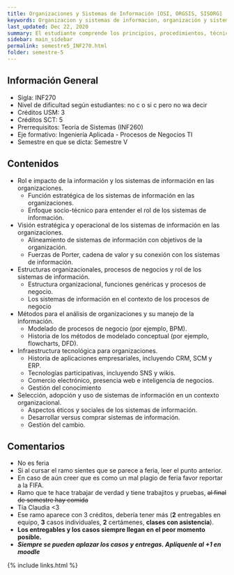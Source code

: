 ```yaml
---
title: Organizaciones y Sistemas de Información [OSI, ORGSIS, SISORG]
keywords: Organizacion y sistemas de informacion, organización y sistemas de información
last_updated: Dec 22, 2020
summary: El estudiante comprende los principios, procedimientos, técnicas y herramientas de la informática, aplicándolos a la gestión contextualizada de las organizaciones. El estudiante evalúa de forma crítica las diversas alternativas de sistemas de información, considerando su alineación al contexto y los objetivos estratégicos de una organización.
sidebar: main_sidebar
permalink: semestre5_INF270.html
folder: semestre-5
---
```


## Información General
* Sigla: INF270
* Nivel de dificultad según estudiantes: no c o si c pero no wa decir
* Créditos USM: 3
* Créditos SCT: 5
* Prerrequisitos: Teoría de Sistemas (INF260)
* Eje formativo: Ingeniería Aplicada - Procesos de Negocios TI
* Semestre en que se dicta: Semestre V


## Contenidos
* Rol e impacto de la información y los sistemas de información en las organizaciones.
    * Función estratégica de los sistemas de información en las organizaciones.
    * Enfoque socio-técnico para entender el rol de los sistemas de información.
* Visión estratégica y operacional de los sistemas de información en las organizaciones.
    * Alineamiento de sistemas de información con objetivos de la organización.
    * Fuerzas de Porter, cadena de valor y su conexión con los sistemas de información.
* Estructuras organizacionales, procesos de negocios y rol de los sistemas de información.
    * Estructura organizacional, funciones genéricas y procesos de negocio.
    * Los sistemas de información en el contexto de los procesos de negocio
* Métodos para el análisis de organizaciones y su manejo de la información.
    * Modelado de procesos de negocio (por ejemplo, BPM).
    * Historia de los métodos de modelado conceptual (por ejemplo, flowcharts, DFD).
* Infraestructura tecnológica para organizaciones.
    * Historia de aplicaciones empresariales, incluyendo CRM, SCM y ERP.
    * Tecnologías participativas, incluyendo SNS y wikis.
    * Comercio electrónico, presencia web e inteligencia de negocios.
    * Gestión del conocimiento
* Selección, adopción y uso de sistemas de información en un contexto organizacional.
    * Aspectos éticos y sociales de los sistemas de información.
    * Desarrollar versus comprar sistemas de información.
    * Gestión del cambio.


## Comentarios
* No es feria
* Si al cursar el ramo sientes que se parece a feria, leer el punto anterior.
* En caso de aún creer que es como un mal plagio de feria favor reportar a la FIFA.
* Ramo que te hace trabajar de verdad y tiene trabajitos y pruebas, ~~al final de semestre hay comida~~
* Tía Claudia \<3
* Ese ramo aparece con 3 créditos, debería tener más (__2__ entregables en equipo, __3__ casos individuales, __2__ certámenes, __clases con asistencia__).
* __Los entregables y los casos siempre llegan en el peor momento posible.__
* ___Siempre se pueden aplazar los casos y entregas. Aplíquenle al +1 en moodle___



{% include links.html %}
